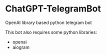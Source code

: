 # ChatGPT-TelegramBot
OpenAI library based python telegram bot

This bot also requires some python libraries:
- openai
- aiogram
